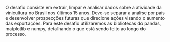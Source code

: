 O desafio consiste em extrair, limpar e analisar dados sobre a atividade da vinicultura no Brasil nos últimos 15 anos. Deve-se separar a análise por país e desenvolver prospecções futuras que direcione ações visando o aumento das exportações. Para este desafio utilizaremos as bibliotecas do pandas, matplotlib e numpy, detalhando o que está sendo feito ao longo do processo.
